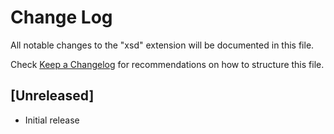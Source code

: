 # Change Log

All notable changes to the "xsd" extension will be documented in this file.

Check [Keep a Changelog](http://keepachangelog.com/) for recommendations on how to structure this file.

## [Unreleased]

- Initial release